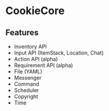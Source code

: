 # CookieCore

## Features
- Inventory API
- Input API (ItemStack, Location, Chat)
- Action API (alpha)
- Requirement API (alpha)
- File (YAML)
- Messenger
- Command
- Scheduler
- Copyright
- Time